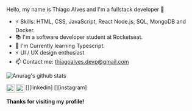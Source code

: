 
Hello, my name is Thiago Alves and I'm a fullstack developer 🚀

 - ⚡ Skills: HTML, CSS, JavaScript, React Node.js, SQL, MongoDB and Docker.
 - 📚 I'm a software developer student at Rocketseat.
 - 🌱 I'm Currently learning Typescript.
 - ⚡ UI / UX design enthusiast
 - 📫 Contact me: thiagoalves.devp@gmail.com
 
 

 
 ![Anurag's github stats](https://github-readme-stats.vercel.app/api?username=the-one-who-knoccks&show_icons=true&theme=cobalt)
 
 


[<img align="left" alt="thiagoalves89 LinkedIn" width="22px" src="https://cdn.jsdelivr.net/npm/simple-icons@v3/icons/linkedin.svg" />][linkedin]
[<img align="left" alt="the.one-who-knoccks | Instagram" width="22px" src="https://cdn.jsdelivr.net/npm/simple-icons@v3/icons/instagram.svg" />][instagram]

#### Thanks for visiting my profile!  

